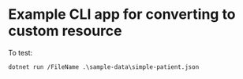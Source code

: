 # Example CLI app for converting to custom resource

To test:

```
dotnet run /FileName .\sample-data\simple-patient.json
```